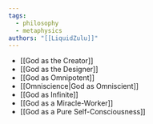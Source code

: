 ```yaml
---
tags:
  - philosophy
  - metaphysics
authors: "[[LiquidZulu]]"
---
```

- [[God as the Creator]]
- [[God as the Designer]]
- [[God as Omnipotent]]
- [[Omniscience|God as Omniscient]]
- [[God as Infinite]]
- [[God as a Miracle-Worker]]
- [[God as a Pure Self-Consciousness]]